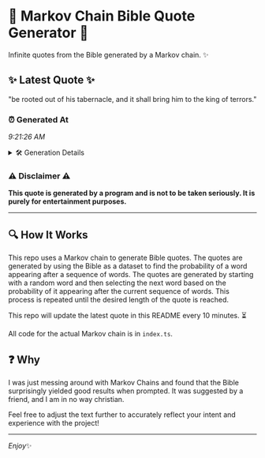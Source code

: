 # 📖 Markov Chain Bible Quote Generator 📖

Infinite quotes from the Bible generated by a Markov chain. ✨

## ✨ Latest Quote ✨
"be rooted out of his tabernacle, and it shall bring him to the king of terrors."

### ⏰ Generated At
*9:21:26 AM*

<details>
    <summary>🛠️ Generation Details</summary>
    <p>
        <strong>🌱 Seed:</strong> be<br>
        <strong>🔄 Iterations:</strong> 15<br>
        <strong>📜 Context History:</strong><br>[ be ]: rooted<br>[ be, rooted ]: out<br>[ be, rooted, out ]: of<br>[ be, rooted, out, of ]: his<br>[ be, rooted, out, of, his ]: tabernacle,<br>[ be, rooted, out, of, his, tabernacle, ]: and<br>[ rooted, out, of, his, tabernacle,, and ]: it<br>[ out, of, his, tabernacle,, and, it ]: shall<br>[ of, his, tabernacle,, and, it, shall ]: bring<br>[ his, tabernacle,, and, it, shall, bring ]: him<br>[ tabernacle,, and, it, shall, bring, him ]: to<br>[ and, it, shall, bring, him, to ]: the<br>[ it, shall, bring, him, to, the ]: king<br>[ shall, bring, him, to, the, king ]: of<br>[ bring, him, to, the, king, of ]: terrors.<br>
    </p>
</details>

### ⚠️ Disclaimer ⚠️
**This quote is generated by a program and is not to be taken seriously. It is purely for entertainment purposes.**

---

## 🔍 How It Works

This repo uses a Markov chain to generate Bible quotes. The quotes are generated by using the Bible as a dataset to find the probability of a word appearing after a sequence of words. The quotes are generated by starting with a random word and then selecting the next word based on the probability of it appearing after the current sequence of words. This process is repeated until the desired length of the quote is reached.

This repo will update the latest quote in this README every 10 minutes. ⏳

All code for the actual Markov chain is in `index.ts`.

## ❓ Why

I was just messing around with Markov Chains and found that the Bible surprisingly yielded good results when prompted. 
It was suggested by a friend, and I am in no way christian.

Feel free to adjust the text further to accurately reflect your intent and experience with the project!

---

*Enjoy*✨
